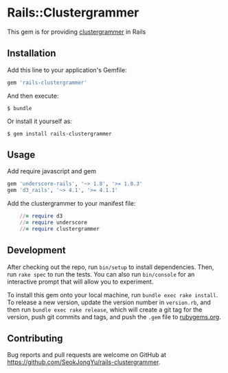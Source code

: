 # Rails::Clustergrammer

This gem is for providing [clustergrammer](https://github.com/MaayanLab/clustergrammer) in Rails

## Installation

Add this line to your application's Gemfile:

```ruby
gem 'rails-clustergrammer'
```

And then execute:

    $ bundle

Or install it yourself as:

    $ gem install rails-clustergrammer

## Usage


Add require javascript and gem 
```ruby
gem 'underscore-rails', '~> 1.8', '>= 1.8.3'
gem 'd3_rails', '~> 4.1', '>= 4.1.1'
```

Add the clustergrammer to your manifest file:
```ruby
    //= require d3
    //= require underscore
    //= require clustergrammer
```

## Development

After checking out the repo, run `bin/setup` to install dependencies. Then, run `rake spec` to run the tests. You can also run `bin/console` for an interactive prompt that will allow you to experiment.

To install this gem onto your local machine, run `bundle exec rake install`. To release a new version, update the version number in `version.rb`, and then run `bundle exec rake release`, which will create a git tag for the version, push git commits and tags, and push the `.gem` file to [rubygems.org](https://rubygems.org).

## Contributing

Bug reports and pull requests are welcome on GitHub at https://github.com/SeokJongYu/rails-clustergrammer.
